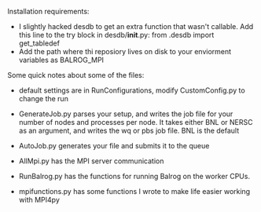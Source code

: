 
Installation requirements:

* I slightly hacked desdb to get an extra function that wasn't callable. Add this line to the try block in desdb/__init__.py:
    from .desdb import get_tabledef
* Add the path where thi reposiory lives on disk to your enviorment variables as BALROG_MPI


Some quick notes about some of the files:
* default settings are in RunConfigurations, modify CustomConfig.py to change the run
* GenerateJob.py parses your setup, and writes the job file for your number of nodes and processes per node. It takes either BNL or NERSC as an argument, and writes the wq or pbs job file. BNL is the default
* AutoJob.py generates your file and submits it to the queue

* AllMpi.py has the MPI server communication
* RunBalrog.py has the functions for running Balrog on the worker CPUs.
* mpifunctions.py has some functions I wrote to make life easier working with MPI4py
